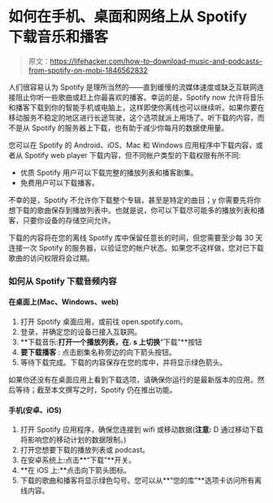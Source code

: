 # 如何在手机、桌面和网络上从 Spotify 下载音乐和播客

> 原文：<https://lifehacker.com/how-to-download-music-and-podcasts-from-spotify-on-mobi-1846562832>

人们很容易认为 Spotify 是理所当然的——直到缓慢的流媒体速度或缺乏互联网连接阻止你听一些歌曲或赶上你最喜欢的播客。幸运的是，Spotify now 允许将音乐和播客下载到你的智能手机或电脑上，这样即使你离线也可以继续听。如果你要在移动服务不稳定的地区进行长途驾驶，这个选项就派上用场了。听下载的内容，而不是从 Spotify 的服务器上下载，也有助于减少你每月的数据使用量。



您可以在 Spotify 的 Android、iOS、Mac 和 Windows 应用程序中下载内容，或者从 Spotify web player 下载内容，但不同帐户类型的下载权限有所不同:

*   优质 Spotify 用户可以下载完整的播放列表和播客剧集。
*   免费用户可以下载播客。

不幸的是，Spotify 不允许你下载整个专辑，甚至是特定的曲目；y 你需要先将你想下载的歌曲保存到播放列表中。也就是说，你可以下载尽可能多的播放列表和播客，只要你设备的存储空间允许。

下载的内容将在您的离线 Spotify 库中保留任意长的时间，但您需要至少每 30 天连接一次 Spotify 的服务器，以验证您的帐户状态。如果您不这样做，您对已下载歌曲的访问权限将会过期。

### 如何从 Spotify 下载音频内容

#### **在桌面上(Mac、Windows、web)**

1.  打开 Spotify 桌面应用，或前往 open.spotify.com。
2.  登录，并确定您的设备已接入互联网。
3.  **下载音乐:**打开一个播放列表，在. s 上切换**“下载”**按钮
4.  **要下载播客** : 点击剧集名称旁边的向下箭头按钮。
5.  等待下载完成。下载的内容保存在您的库中，并将显示绿色箭头。

如果你还没有在桌面应用上看到下载选项，请确保你运行的是最新版本的应用。然后等待；截至本文撰写之时，Spotify 仍在推出功能。

#### **手机(安卓、iOS)**

1.  打开 Spotify 应用程序，确保您连接到 wifi 或移动数据(**注意:** D 通过移动下载将影响您的移动计划的数据限制。)
2.  打开您想要下载的播放列表或 podcast。
3.  在安卓系统上:点击**“下载”**开关。
4.  **在 iOS 上:**点击向下箭头图标。
5.  下载的歌曲和播客将显示绿色勾号。您可以从**“您的库”**选项卡访问所有离线内容。